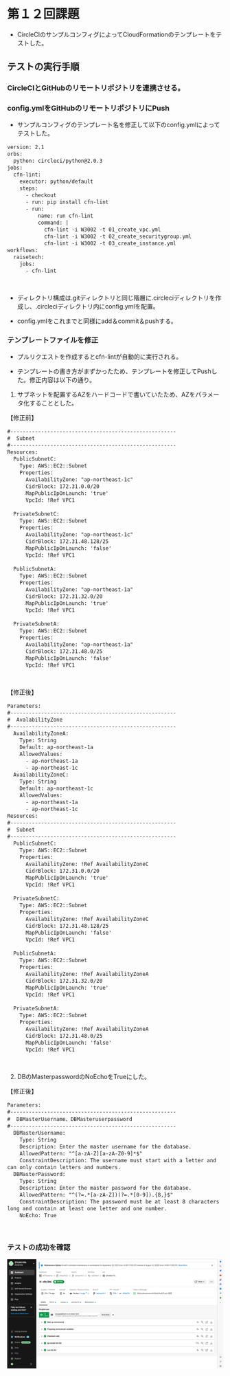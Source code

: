 # 第１２回課題

* CircleCIのサンプルコンフィグによってCloudFormationのテンプレートをテストした。

## テストの実行手順

### CircleCIとGitHubのリモートリポジトリを連携させる。

### config.ymlをGitHubのリモートリポジトリにPush

* サンプルコンフィグのテンプレート名を修正して以下のconfig.ymlによってテストした。

```
version: 2.1
orbs:
  python: circleci/python@2.0.3
jobs:
  cfn-lint:
    executor: python/default
    steps:
      - checkout
      - run: pip install cfn-lint
      - run:
          name: run cfn-lint
          command: |
            cfn-lint -i W3002 -t 01_create_vpc.yml
            cfn-lint -i W3002 -t 02_create_securitygroup.yml
            cfn-lint -i W3002 -t 03_create_instance.yml
workflows:
  raisetech:
    jobs:
      - cfn-lint
```

<br>

* ディレクトリ構成は.gitディレクトリと同じ階層に.circleciディレクトリを作成し、.circleciディレクトリ内にconfig.ymlを配置。

* config.ymlをこれまでと同様にadd＆commit＆pushする。

### テンプレートファイルを修正

* プルリクエストを作成するとcfn-lintが自動的に実行される。

* テンプレートの書き方がまずかったため、テンプレートを修正してPushした。修正内容は以下の通り。

1. サブネットを配置するAZをハードコードで書いていたため、AZをパラメータ化することとした。

【修正前】<br>
```
#------------------------------------------------------
#  Subnet
#------------------------------------------------------
Resources:
  PublicSubnetC:
    Type: AWS::EC2::Subnet
    Properties:
      AvailabilityZone: "ap-northeast-1c"
      CidrBlock: 172.31.0.0/20
      MapPublicIpOnLaunch: 'true'
      VpcId: !Ref VPC1

  PrivateSubnetC:
    Type: AWS::EC2::Subnet
    Properties:
      AvailabilityZone: "ap-northeast-1c"
      CidrBlock: 172.31.48.128/25
      MapPublicIpOnLaunch: 'false'
      VpcId: !Ref VPC1   

  PublicSubnetA:
    Type: AWS::EC2::Subnet
    Properties:
      AvailabilityZone: "ap-northeast-1a"
      CidrBlock: 172.31.32.0/20
      MapPublicIpOnLaunch: 'true'
      VpcId: !Ref VPC1

  PrivateSubnetA:
    Type: AWS::EC2::Subnet
    Properties:
      AvailabilityZone: "ap-northeast-1a"
      CidrBlock: 172.31.48.0/25
      MapPublicIpOnLaunch: 'false'
      VpcId: !Ref VPC1
```
<br>

【修正後】
```
Parameters:
#------------------------------------------------------
#  AvalabilityZone
#------------------------------------------------------
  AvailabilityZoneA:
    Type: String
    Default: ap-northeast-1a
    AllowedValues:
      - ap-northeast-1a
      - ap-northeast-1c
  AvailabilityZoneC:
    Type: String
    Default: ap-northeast-1c
    AllowedValues:
      - ap-northeast-1a
      - ap-northeast-1c
Resources:
#------------------------------------------------------
#  Subnet
#------------------------------------------------------
  PublicSubnetC:
    Type: AWS::EC2::Subnet
    Properties:
      AvailabilityZone: !Ref AvailabilityZoneC
      CidrBlock: 172.31.0.0/20
      MapPublicIpOnLaunch: 'true'
      VpcId: !Ref VPC1

  PrivateSubnetC:
    Type: AWS::EC2::Subnet
    Properties:
      AvailabilityZone: !Ref AvailabilityZoneC
      CidrBlock: 172.31.48.128/25
      MapPublicIpOnLaunch: 'false'
      VpcId: !Ref VPC1   

  PublicSubnetA:
    Type: AWS::EC2::Subnet
    Properties:
      AvailabilityZone: !Ref AvailabilityZoneA
      CidrBlock: 172.31.32.0/20
      MapPublicIpOnLaunch: 'true'
      VpcId: !Ref VPC1

  PrivateSubnetA:
    Type: AWS::EC2::Subnet
    Properties:
      AvailabilityZone: !Ref AvailabilityZoneA
      CidrBlock: 172.31.48.0/25
      MapPublicIpOnLaunch: 'false'
      VpcId: !Ref VPC1
```
<br>

2. DBのMasterpasswordのNoEchoをTrueにした。

【修正後】
```
Parameters:
#------------------------------------------------------
#  DBMasterUsername、DBMasteruserpassword
#------------------------------------------------------
  DBMasterUsername:
    Type: String
    Description: Enter the master username for the database.
    AllowedPattern: "^[a-zA-Z][a-zA-Z0-9]*$"
    ConstraintDescription: The username must start with a letter and can only contain letters and numbers.
  DBMasterPassword:
    Type: String
    Description: Enter the master password for the database.
    AllowedPattern: "^(?=.*[a-zA-Z])(?=.*[0-9]).{8,}$"
    ConstraintDescription: The password must be at least 8 characters long and contain at least one letter and one number.
    NoEcho: True
```

<br>

### テストの成功を確認

![run_cfn-lint](images/run_cfn-lint.png)
       